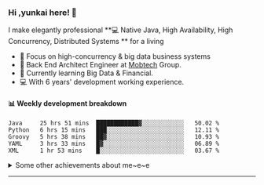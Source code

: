 ### Hi ,yunkai here! :wave: 

I make elegantly professional **💻 Native Java, High Availability, High Concurrency, Distributed Systems ** for a living

* 🧐   Focus on high-concurrency & big data business systems
* 💼   Back End Architect Engineer at [Mobtech](https://www.mob.com/) Group.
* 🌱   Currently learning Big Data & Financial.
* 💻   With 6 years' development working experience.

#### :bar_chart: Weekly development breakdown

<!--START_SECTION:waka-->
```text
Java     25 hrs 51 mins  ████████████▓░░░░░░░░░░░░   50.02 % 
Python   6 hrs 15 mins   ███░░░░░░░░░░░░░░░░░░░░░░   12.11 % 
Groovy   5 hrs 38 mins   ██▓░░░░░░░░░░░░░░░░░░░░░░   10.93 % 
YAML     3 hrs 33 mins   █▓░░░░░░░░░░░░░░░░░░░░░░░   06.89 % 
XML      1 hr 53 mins    █░░░░░░░░░░░░░░░░░░░░░░░░   03.67 % 
```
<!--END_SECTION:waka-->

<details>
  <summary>Some other achievements about me~e~e</summary>
  <br>

* 👑   Some GitHub statistical reports:

<p align="center">
<img align="center" src="https://github-readme-stats.vercel.app/api/top-langs/?username=JanYunkai&hide_langs_below=1&theme=default&line_height=27&layout=compact" />
<img align="center" src="https://github-readme-stats.vercel.app/api?username=JanYunkai&show_icons=true&count_private=true&include_all_commits=true&line_height=21&layout=compact" alt="halfrost's Github Stats" />
<img align="center" src="https://github-profile-trophy.vercel.app/?username=JanYunkai&column=7" alt="JanYunkai's Github Trophy" />
</p>

</details>

---
